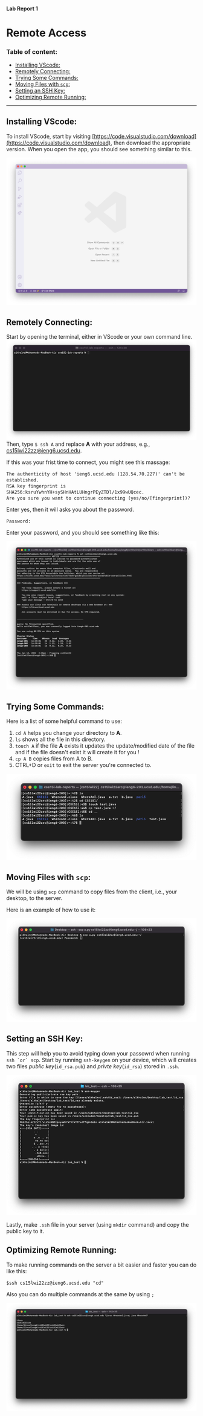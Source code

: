 
#### Lab Report 1

# Remote Access

### Table of content:

  - [Installing VScode:](#installing-vscode)
  - [Remotely Connecting:](#remotely-connecting)
  - [Trying Some Commands:](#trying-some-commands)
  - [Moving Files with `scp`:](#moving-files-with-scp)
  - [Setting an SSH Key:](#setting-an-ssh-key)
  - [Optimizing Remote Running:](#optimizing-remote-running)

---

## Installing VScode:

To install VScode, start by visiting [https://code.visualstudio.com/download](https://code.visualstudio.com/download), then download the appropriate version. When you open the app, you should see something similar to this.

![image](vscode.png)

## Remotely Connecting:

Start by opening the terminal, either in VScode or your own command line. 
![command line](commandLine.png) 
Then, type `$ ssh A` and replace **A** with your address, e.g., cs15lwi22zz@ieng6.ucsd.edu.

If this was your frist time to connect, you might see this massage: 

```
The authenticity of host 'ieng6.ucsd.edu (128.54.70.227)' can't be established.
RSA key fingerprint is SHA256:ksruYwhnYH+sySHnHAtLUHngrPEyZTDl/1x99wUQcec.
Are you sure you want to continue connecting (yes/no/[fingerprint])?
```

Enter yes, then it will asks you about the password.

```
Password: 
```

Enter your password, and you should see something like this:

![ssh1](ssh1.png) 

## Trying Some Commands:

Here is a list of some helpful command to use:

1. `cd A` helps you change your directory to **A**.
2. `ls` shows all the file in this directory.
3. `touch A` if the file **A** exists it updates the update/modified date of the file and if the file doesn't exist it will create it for you \!  
4. `cp A B` copies files from A to B.
5. CTRL+D or `exit` to exit the server you're connected to.

![commandLine](commandLine2.png)

## Moving Files with `scp`:

We will be using `scp` command to copy files from the client, i.e., your desktop, to the server.

Here is an example of how to use it:

![scp](scp.png)

## Setting an SSH Key:

This step will help you to avoid typing down your passowrd when running ```ssh `or` scp```.
Start by running `ssh-keygen` on your device, which will creates two files *public key*(`id_rsa.pub`) and *privte key*(`id_rsa`) stored in `.ssh`. 

![sshKey](sshkey1.png)

Lastly, make `.ssh` file in your server (using `mkdir` command) and copy the public key to it.

## Optimizing Remote Running:

To make running commands on the server a bit easier and faster you can do like this:

```
$ssh cs15lwi22zz@ieng6.ucsd.edu "cd"
```

Also you can do multiple commands at the same by using `;`

![runningCommandsEasier](runningCommandsEasier.png)
